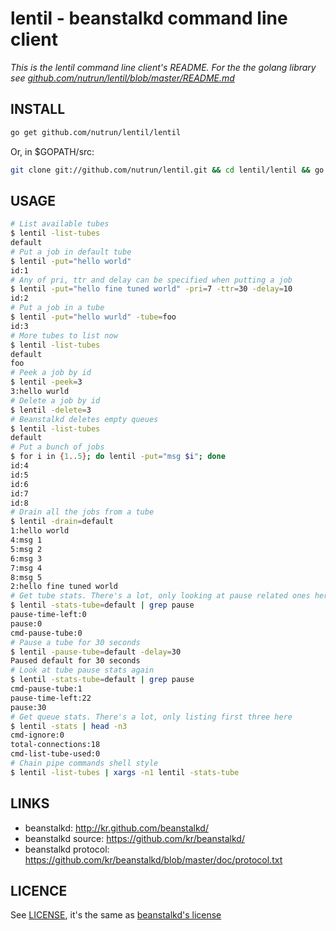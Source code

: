 # lentil - beanstalkd command line client

_This is the lentil command line client's README. For the the golang library see [github.com/nutrun/lentil/blob/master/README.md](https://github.com/nutrun/lentil/blob/master/README.md)_

## INSTALL

```bash
go get github.com/nutrun/lentil/lentil
```

Or, in $GOPATH/src:

```bash
git clone git://github.com/nutrun/lentil.git && cd lentil/lentil && go install
```

## USAGE

```bash
# List available tubes
$ lentil -list-tubes
default
# Put a job in default tube
$ lentil -put="hello world"
id:1
# Any of pri, ttr and delay can be specified when putting a job
$ lentil -put="hello fine tuned world" -pri=7 -ttr=30 -delay=10
id:2
# Put a job in a tube
$ lentil -put="hello wurld" -tube=foo
id:3
# More tubes to list now
$ lentil -list-tubes
default
foo
# Peek a job by id
$ lentil -peek=3
3:hello wurld
# Delete a job by id
$ lentil -delete=3
# Beanstalkd deletes empty queues
$ lentil -list-tubes
default
# Put a bunch of jobs
$ for i in {1..5}; do lentil -put="msg $i"; done
id:4
id:5
id:6
id:7
id:8
# Drain all the jobs from a tube
$ lentil -drain=default
1:hello world
4:msg 1
5:msg 2
6:msg 3
7:msg 4
8:msg 5
2:hello fine tuned world
# Get tube stats. There's a lot, only looking at pause related ones here
$ lentil -stats-tube=default | grep pause
pause-time-left:0
pause:0
cmd-pause-tube:0
# Pause a tube for 30 seconds
$ lentil -pause-tube=default -delay=30
Paused default for 30 seconds
# Look at tube pause stats again
$ lentil -stats-tube=default | grep pause
cmd-pause-tube:1
pause-time-left:22
pause:30
# Get queue stats. There's a lot, only listing first three here
$ lentil -stats | head -n3
cmd-ignore:0
total-connections:18
cmd-list-tube-used:0
# Chain pipe commands shell style
$ lentil -list-tubes | xargs -n1 lentil -stats-tube
```

## LINKS
* beanstalkd: http://kr.github.com/beanstalkd/
* beanstalkd source: https://github.com/kr/beanstalkd/
* beanstalkd protocol: https://github.com/kr/beanstalkd/blob/master/doc/protocol.txt

## LICENCE
See [LICENSE](https://github.com/nutrun/lentil/blob/master/LICENSE),
it's the same as [beanstalkd's license](https://github.com/kr/beanstalkd/blob/master/LICENSE)

